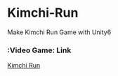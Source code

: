 # Kimchi-Run
Make Kimchi Run Game with Unity6


### :Video Game: Link
[Kimchi Run](https://play.unity.com/en/games/b6756879-800a-47e5-bffa-d0d23540ef31/kimchi-run-by)
